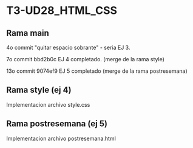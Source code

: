 # T3-UD28_HTML_CSS

## Rama main 
4o commit "quitar espacio sobrante" - seria EJ 3.

7o commit bbd2b0c EJ 4 completado. (merge de la rama style)

13o commit 9074ef9 EJ 5 completado (merge de la rama postresemana)

## Rama style (ej 4)
Implementacion archivo style.css 

## Rama postresemana (ej 5)
Implementacion archivo postresemana.html

